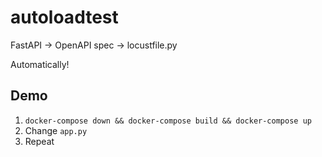 # autoloadtest

FastAPI -> OpenAPI spec -> locustfile.py

Automatically!

## Demo
1. `docker-compose down && docker-compose build && docker-compose up`
2. Change `app.py`
3. Repeat